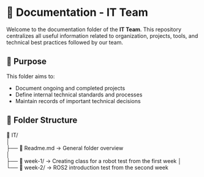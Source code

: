 # 📁 Documentation - IT Team

Welcome to the documentation folder of the **IT Team**. This repository centralizes all useful information related to organization, projects, tools, and technical best practices followed by our team.

## 📌 Purpose

This folder aims to:  
- Document ongoing and completed projects  
- Define internal technical standards and processes  
- Maintain records of important technical decisions  

## 📁 Folder Structure

📂 IT/  
│  
├── 📄 Readme.md → General folder overview  
│  
├── 📁 week-1/ → Creating class for a robot test from the first week
│  
└── 📁 week-2/ → ROS2 introduction test from the second week